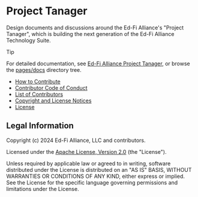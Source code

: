 # Project Tanager

Design documents and discussions around the Ed-Fi Alliance's "Project Tanager",
which is building the next generation of the Ed-Fi Alliance Technology Suite.

> [!TIP]
> For detailed documentation, see [Ed-Fi Alliance Project
> Tanager](https://ed-fi-alliance-oss.github.io/project-tanager), or browse the
> [pages/docs](pages/docs) directory tree.

* [How to Contribute](./CONTRIBUTING.md)
* [Contributor Code of Conduct](./CODE_OF_CONDUCT.md)
* [List of Contributors](./CONTRIBUTORS.md)
* [Copyright and License Notices](./NOTICES.md)
* [License](./LICENSE)

## Legal Information

Copyright (c) 2024 Ed-Fi Alliance, LLC and contributors.

Licensed under the [Apache License, Version 2.0](./LICENSE) (the
"License").

Unless required by applicable law or agreed to in writing, software distributed
under the License is distributed on an "AS IS" BASIS, WITHOUT WARRANTIES OR
CONDITIONS OF ANY KIND, either express or implied. See the License for the
specific language governing permissions and limitations under the License.
